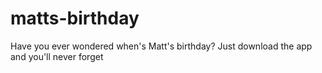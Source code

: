 # matts-birthday
Have you ever wondered when's Matt's birthday? Just download the app and you'll never forget
